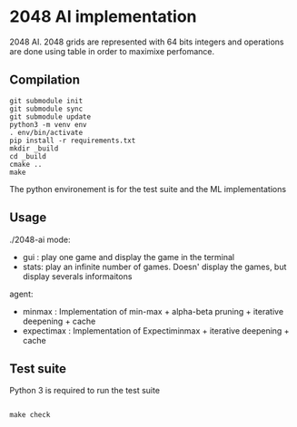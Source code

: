 # 2048 AI implementation


2048 AI. 2048 grids are represented with 64 bits integers and operations are done using table in order to maximixe perfomance.

## Compilation

```shell
git submodule init
git submodule sync
git submodule update
python3 -m venv env
. env/bin/activate
pip install -r requirements.txt
mkdir _build
cd _build
cmake ..
make
```

The python environement is for the test suite and the ML implementations


## Usage
./2048-ai <mode> <agent>
mode:
- gui : play one game and display the game in the terminal
- stats: play an infinite number of games. Doesn' display the games, but display severals informaitons

agent:
- minmax : Implementation of min-max + alpha-beta pruning + iterative deepening + cache
- expectimax : Implementation of Expectiminmax + iterative deepening + cache


## Test suite

Python 3 is required to run the test suite

```

make check
```

